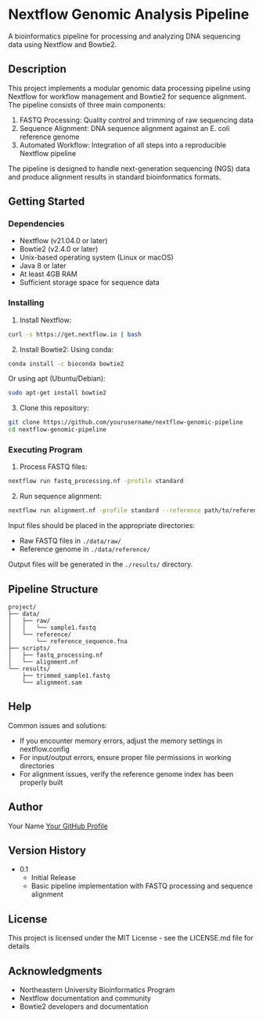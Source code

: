 # Nextflow Genomic Analysis Pipeline

A bioinformatics pipeline for processing and analyzing DNA sequencing data using Nextflow and Bowtie2.

## Description

This project implements a modular genomic data processing pipeline using Nextflow for workflow management and Bowtie2 for sequence alignment. The pipeline consists of three main components:

1. FASTQ Processing: Quality control and trimming of raw sequencing data
2. Sequence Alignment: DNA sequence alignment against an E. coli reference genome
3. Automated Workflow: Integration of all steps into a reproducible Nextflow pipeline

The pipeline is designed to handle next-generation sequencing (NGS) data and produce alignment results in standard bioinformatics formats.

## Getting Started

### Dependencies

* Nextflow (v21.04.0 or later)
* Bowtie2 (v2.4.0 or later)
* Unix-based operating system (Linux or macOS)
* Java 8 or later
* At least 4GB RAM
* Sufficient storage space for sequence data

### Installing

1. Install Nextflow:
```bash
curl -s https://get.nextflow.io | bash
```

2. Install Bowtie2:
Using conda:
```bash
conda install -c bioconda bowtie2
```
Or using apt (Ubuntu/Debian):
```bash
sudo apt-get install bowtie2
```

3. Clone this repository:
```bash
git clone https://github.com/yourusername/nextflow-genomic-pipeline
cd nextflow-genomic-pipeline
```

### Executing Program

1. Process FASTQ files:
```bash
nextflow run fastq_processing.nf -profile standard
```

2. Run sequence alignment:
```bash
nextflow run alignment.nf -profile standard --reference path/to/reference_sequence.fna
```

Input files should be placed in the appropriate directories:
- Raw FASTQ files in `./data/raw/`
- Reference genome in `./data/reference/`

Output files will be generated in the `./results/` directory.

## Pipeline Structure

```
project/
├── data/
│   ├── raw/
│   │   └── sample1.fastq
│   └── reference/
│       └── reference_sequence.fna
├── scripts/
│   ├── fastq_processing.nf
│   └── alignment.nf
└── results/
    ├── trimmed_sample1.fastq
    └── alignment.sam
```

## Help

Common issues and solutions:

* If you encounter memory errors, adjust the memory settings in nextflow.config
* For input/output errors, ensure proper file permissions in working directories
* For alignment issues, verify the reference genome index has been properly built

## Author

Your Name
[Your GitHub Profile](https://github.com/yourusername)

## Version History

* 0.1
    * Initial Release
    * Basic pipeline implementation with FASTQ processing and sequence alignment

## License

This project is licensed under the MIT License - see the LICENSE.md file for details

## Acknowledgments

* Northeastern University Bioinformatics Program
* Nextflow documentation and community
* Bowtie2 developers and documentation
